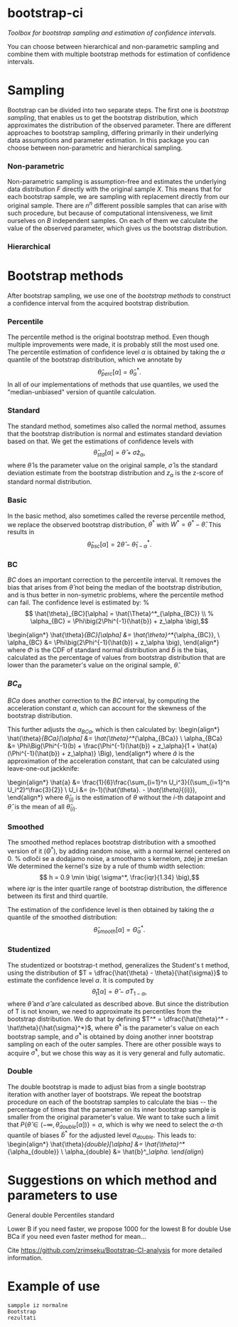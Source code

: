 # bootstrap-ci

*Toolbox for bootstrap sampling and estimation of confidence intervals.* 

You can choose between hierarchical and non-parametric sampling and combine them 
with multiple bootstrap methods for estimation of confidence intervals. 

# Sampling
Bootstrap can be divided into two separate steps. The first one is *bootstrap sampling*, that enables us to get the 
bootstrap distribution, which approximates the distribution of the observed parameter. 
There are different approaches to bootstrap sampling, differing primarily in their underlying data assumptions and 
parameter estimation. In this package you can choose between non-parametric and hierarchical sampling. 

### Non-parametric
Non-parametric sampling is assumption-free and estimates the underlying data distribution $F$ directly with 
the original sample $X$. 
This means that for each bootstrap sample, we are sampling with replacement directly from our original sample. 
There are $n^n$ different possible samples that can arise with such procedure, but because of computational 
intensiveness, we limit ourselves on $B$ independent samples. 
On each of them we calculate the value of the observed parameter, which gives us the bootstrap distribution.

### Hierarchical

# Bootstrap methods
After bootstrap sampling, we use one of the *bootstrap methods* to construct a confidence interval from the acquired 
bootstrap distribution. 

### Percentile
The percentile method is the original bootstrap method. 
Even though multiple improvements were made, it is probably still the most used one.
The percentile estimation of confidence level $\alpha$ is obtained by taking the $\alpha$ quantile of the bootstrap 
distribution, which we annotate by 
$$ \hat{\theta}_{perc}[\alpha] = \hat{\theta}^*_\alpha. $$
In all of our implementations of methods that use quantiles, we used the "median-unbiased" version of quantile calculation.

### Standard
The standard method, sometimes also called the normal method, assumes that the bootstrap distribution is normal and 
estimates standard deviation based on that. We get the estimations of confidence levels with
$$ \hat{\theta}_{std}[\alpha] = \hat{\theta} + \hat{\sigma} z_\alpha, $$
where $\hat{\theta}$ is the parameter value on the original sample, $\hat{\sigma}$ is the standard deviation estimate 
from the bootstrap distribution and $z_\alpha$ is the z-score of standard normal distribution.

### Basic
In the basic method, also sometimes called the reverse percentile method, we replace the observed bootstrap distribution, $\theta^*$ with $W^* = \theta^* - \hat{\theta}$. This results in 
$$ \hat{\theta}_{bsc}[\alpha] = 2\hat{\theta} - \hat{\theta}^*_{1 - \alpha}. $$


### BC
$BC$ does an important correction to the percentile interval. It removes the bias that arises from $\hat{\theta}$ not being the median of the bootstrap distribution, and is thus better in non-symetric problems, where the percentile method can fail.
The confidence level is estimated by:
% $$ \hat{\theta}_{BC}[\alpha] = \hat{\Theta}^*_{\alpha_{BC}} \\
% \alpha_{BC} = \Phi\big(2\Phi^{-1}(\hat{b}) + z_\alpha \big),$$

\begin{align*}
\hat{\theta}_{BC}[\alpha] &= \hat{\theta}^*_{\alpha_{BC}}, \\
\alpha_{BC} &= \Phi\big(2\Phi^{-1}(\hat{b}) + z_\alpha \big),
\end{align*}
where $\Phi$ is the CDF of standard normal distribution and $\hat{b}$ is the bias, calculated as the percentage of values from bootstrap distribution that are lower than the parameter's value on the original sample, $\hat{\theta}$.

### $BC_a$
$BCa$ does another correction to the $BC$ interval, by computing the acceleration constant $a$, which can account for the skewness of the bootstrap distribution.

This further adjusts the $\alpha_{BCa}$, which is then calculated by:
\begin{align*}
\hat{\theta}_{BCa}[\alpha] &= \hat{\theta}^*_{\alpha_{BCa}} \\
\alpha_{BCa} &= \Phi\Big(\Phi^{-1}(b) + \frac{\Phi^{-1}(\hat{b}) + z_\alpha}{1 + \hat{a} (\Phi^{-1}(\hat{b}) + z_\alpha)} \Big),
\end{align*}
where $\hat{a}$ is the approximation of the acceleration constant, that can be calculated using leave-one-out jackknife:

\begin{align*}
\hat{a} &= \frac{1}{6}\frac{\sum_{i=1}^n U_i^3}{(\sum_{i=1}^n U_i^2)^\frac{3}{2}} \\
U_i &= (n-1)(\hat{\theta}_. - \hat{\theta}_{(i)}),
\end{align*}
where $\hat{\theta}_{(i)}$ is the estimation of $\theta$ without the $i$-th datapoint and $\hat{\theta}_.$ is the mean of all $\hat{\theta}_{(i)}$.

### Smoothed
The smoothed method replaces bootstrap distribution with a smoothed version of it ($\Theta^*$), by adding random noise, with a normal kernel centered on 0. % odloči se a dodajamo noise, a smoothamo s kernelom, zdej je zmešan  
We determined the kernel's size by a rule of thumb width selection:
$$ h = 0.9 \min \big( \sigma^*, \frac{iqr}{1.34} \big),$$
where $iqr$ is the inter quartile range of bootstrap distribution, the difference between its first and third quartile.

The estimation of the confidence level is then obtained by taking the $\alpha$ quantile of the smoothed distribution:
$$ \hat{\theta}_{smooth}[\alpha] = \hat{\Theta}^*_\alpha. $$

### Studentized
The studentized or bootstrap-t method, generalizes the Student's t method, using the distribution of $T = \dfrac{\hat{\theta} - \theta}{\hat{\sigma}}$ to estimate the confidence level $\alpha$.
It is computed by
$$\hat{\theta}_{t}[\alpha] = \hat{\theta} - \hat{\sigma} T_{1-\alpha},$$
where $\hat{\theta}$ and $\hat{\sigma}$ are calculated as described above.
But since the distribution of T is not known, we need to approximate its percentiles from the bootstrap distribution.
We do that by defining $T^* = \dfrac{\hat{\theta}^* - \hat\theta}{\hat{\sigma}^*}$, where $\hat{\theta}^*$ is the parameter's value on each bootstrap sample, and $\hat{\sigma}^*$ is obtained by doing another inner bootstrap sampling on each of the outer samples. There are other possible ways to acquire $\hat{\sigma}^*$, but we chose this way as it is very general and fully automatic.

### Double
The double bootstrap is made to adjust bias from a single bootstrap iteration with another layer of bootstraps.
We repeat the bootstrap procedure on each of the bootstrap samples to calculate the bias -- the percentage of times that the parameter on its inner bootstrap sample is smaller from the original parameter's value. We want to take such a limit that $P \{\hat{\theta} \in (-\infty, \hat{\theta}_{double}[\alpha])\} = \alpha$, which is why we need to select the $\alpha$-th quantile of biases $\hat{b}^*$ for the adjusted level $\alpha_{double}$. This leads to:
\begin{align*}
\hat{\theta}_{double}[\alpha] &= \hat{\theta}^*_{\alpha_{double}} \\ 
\alpha_{double} &= \hat{b}^*_\alpha.
\end{align*}


# Suggestions on which method and parameters to use
General double
Percentiles standard

Lower B if you need faster, we propose 1000 for the lowest B for double
Use BCa if you need even faster method for mean...

Cite https://github.com/zrimseku/Bootstrap-CI-analysis for more detailed information.

# Example of use

```
sampple iz normalne
Bootstrap
rezultati

```